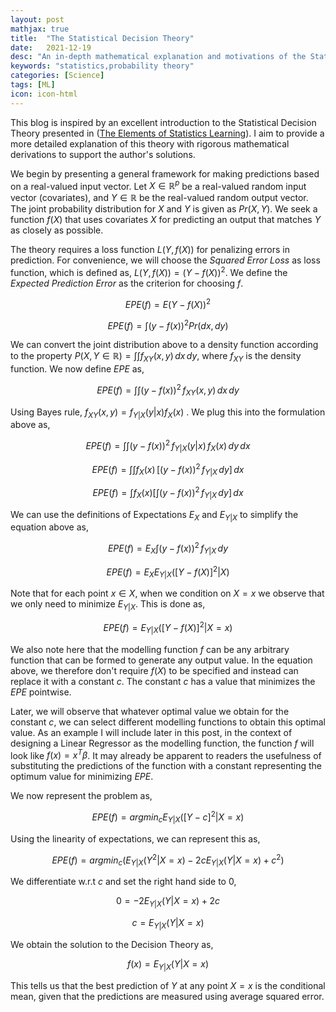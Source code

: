 ```yaml
---
layout: post
mathjax: true
title:  "The Statistical Decision Theory"
date:   2021-12-19
desc: "An in-depth mathematical explanation and motivations of the Statistical Decion Theory"
keywords: "statistics,probability theory"
categories: [Science]
tags: [ML]
icon: icon-html
---
```


This blog is inspired by an excellent introduction to the Statistical Decision Theory presented in ([The Elements of Statistics Learning](https://hastie.su.domains/ElemStatLearn/)). I aim to provide a more detailed explanation of this theory with rigorous mathematical derivations to support the author's solutions. 

We begin by presenting a general framework for making predictions based on a real-valued input vector. Let $X \in \mathbb{R}^{p}$ be a real-valued random input vector (covariates), and $Y \in \mathbb{R}$ be the real-valued random output vector. The joint probability distribution for $X$ and $Y$ is given as $Pr(X,Y)$. We seek a function $f(X)$ that uses covariates $X$ for predicting an output that matches $Y$ as closely as possible. 

The theory requires a loss function $L(Y,f(X))$ for penalizing errors in prediction. For convenience, we will choose the *Squared Error Loss* as loss function, which is defined as, $L(Y, f(X)) = (Y-f(X))^{2}$. We define the *Expected Prediction Error* as the criterion for choosing $f$. 

$$EPE(f) = E(Y-f(X))^{2}$$

$$EPE(f) = \int (y-f(x))^{2}Pr(dx, dy)$$

We can convert the joint distribution above to a density function according to the property $P(X,Y \in \mathbb{R})=\int \int f_{XY}(x,y)\,dx\,dy$, where $f_{XY}$ is the density function. We now define $EPE$ as,

$$EPE(f)=\int \int (y-f(x))^{2}\,f_{XY}(x,y)\,dx\,dy$$

Using Bayes rule, $f_{XY}(x,y) = f_{Y \vert X}(y \vert x)f_{X}(x)$ . We plug this into the formulation above as,

$$EPE(f) = \int \int (y-f(x))^{2}\,f_{Y|X}(y|x)\,f_{X}(x)\,dy\,dx$$

$$EPE(f) = \int \int f_{X}(x)\,[(y-f(x))^{2}\,f_{Y|X}\,dy]\,dx$$

$$EPE(f) = \int f_{X}(x) \bigg[\int (y-f(x))^{2}\,f_{Y|X}\,dy\bigg]\,dx$$

We can use the definitions of Expectations $E_{X}$ and $E_{Y \vert X}$ to simplify the equation above as,

$$EPE(f) = E_{X} \int (y-f(x))^{2}\,f_{Y|X}\,dy$$

$$EPE(f) = E_{X} E_{Y|X}([Y-f(X)]^{2}|X)$$

Note that for each point $x \in X$, when we condition on $X=x$ we observe that we only need to minimize $E_{Y \vert X}$. This is done as,

$$ EPE(f) = E_{Y|X}([Y-f(X)]^{2}|X=x)$$

We also note here that the modelling function $f$ can be any arbitrary function that can be formed to generate any output value. In the equation above, we therefore don't require $f(X)$ to be specified and instead can replace it with a constant $c$. The constant $c$ has a value that minimizes the $EPE$ pointwise. 

Later, we will observe that whatever optimal value we obtain for the constant $c$, we can select different modelling functions to obtain this optimal value. As an example I will include later in this post, in the context of designing a Linear Regressor as the modelling function, the function $f$ will look like $f(x) = x^{T}\beta$. It may already be apparent to readers the usefulness of substituting the predictions of the function with a constant representing the optimum value for minimizing $EPE$.

We now represent the problem as,

$$EPE(f) = argmin_{c}E_{Y|X}([Y-c]^{2}|X=x)$$

Using the linearity of expectations, we can represent this as,

$$EPE(f)=argmin_{c}(E_{Y|X}(Y^{2}|X=x) -2cE_{Y|X}(Y|X=x)+c^{2})$$

We differentiate w.r.t $c$ and set the right hand side to 0,

$$0 = -2E_{Y|X}(Y|X=x) +2c$$

$$c = E_{Y|X}(Y|X=x)$$

We obtain the solution to the Decision Theory as,

$$f(x) = E_{Y|X}(Y|X=x)$$

This tells us that the best prediction of $Y$ at any point $X=x$ is the conditional mean, given that the predictions are measured using average squared error.